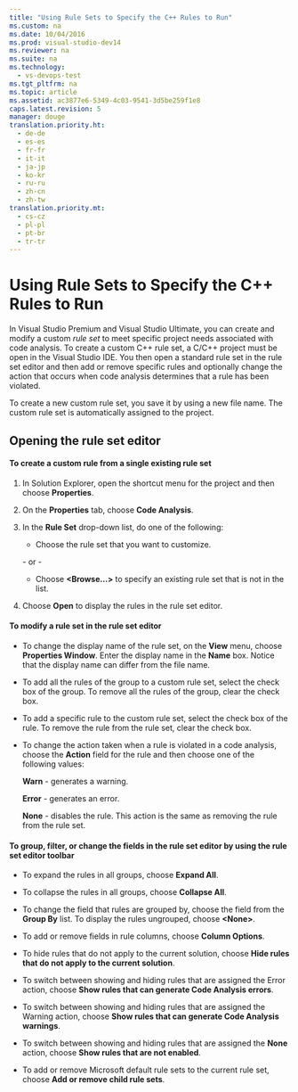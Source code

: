 ```yaml
---
title: "Using Rule Sets to Specify the C++ Rules to Run"
ms.custom: na
ms.date: 10/04/2016
ms.prod: visual-studio-dev14
ms.reviewer: na
ms.suite: na
ms.technology: 
  - vs-devops-test
ms.tgt_pltfrm: na
ms.topic: article
ms.assetid: ac3877e6-5349-4c03-9541-3d5be259f1e8
caps.latest.revision: 5
manager: douge
translation.priority.ht: 
  - de-de
  - es-es
  - fr-fr
  - it-it
  - ja-jp
  - ko-kr
  - ru-ru
  - zh-cn
  - zh-tw
translation.priority.mt: 
  - cs-cz
  - pl-pl
  - pt-br
  - tr-tr
---
```

# Using Rule Sets to Specify the C++ Rules to Run
In Visual Studio Premium and Visual Studio Ultimate, you can create and modify a custom *rule set* to meet specific project needs associated with code analysis. To create a custom C++ rule set, a C/C++ project must be open in the Visual Studio IDE. You then open a standard rule set in the rule set editor and then add or remove specific rules and optionally change the action that occurs when code analysis determines that a rule has been violated.  
  
 To create a new custom rule set, you save it by using a new file name. The custom rule set is automatically assigned to the project.  
  
## Opening the rule set editor  
  
#### To create a custom rule from a single existing rule set  
  
1.  In Solution Explorer, open the shortcut menu for the project and then choose **Properties**.  
  
2.  On the **Properties** tab, choose **Code Analysis**.  
  
3.  In the **Rule Set** drop-down list, do one of the following:  
  
    -   Choose the rule set that you want to customize.  
  
     \- or -  
  
    -   Choose **<Browse...>** to specify an existing rule set that is not in the list.  
  
4.  Choose **Open** to display the rules in the rule set editor.  
  
#### To modify a rule set in the rule set editor  
  
-   To change the display name of the rule set, on the **View** menu, choose **Properties Window**. Enter the display name in the **Name** box. Notice that the display name can differ from the file name.  
  
-   To add all the rules of the group to a custom rule set, select the check box of the group. To remove all the rules of the group, clear the check box.  
  
-   To add a specific rule to the custom rule set, select the check box of the rule. To remove the rule from the rule set, clear the check box.  
  
-   To change the action taken when a rule is violated in a code analysis, choose the **Action** field for the rule and then choose one of the following values:  
  
     **Warn** - generates a warning.  
  
     **Error** - generates an error.  
  
     **None** - disables the rule. This action is the same as removing the rule from the rule set.  
  
#### To group, filter, or change the fields in the rule set editor by using the rule set editor toolbar  
  
-   To expand the rules in all groups, choose **Expand All**.  
  
-   To collapse the rules in all groups, choose **Collapse All**.  
  
-   To change the field that rules are grouped by, choose the field from the **Group By** list. To display the rules ungrouped, choose **<None\>**.  
  
-   To add or remove fields in rule columns, choose **Column Options**.  
  
-   To hide rules that do not apply to the current solution, choose **Hide rules that do not apply to the current solution**.  
  
-   To switch between showing and hiding rules that are assigned the Error action, choose **Show rules that can generate Code Analysis errors**.  
  
-   To switch between showing and hiding rules that are assigned the Warning action, choose **Show rules that can generate Code Analysis warnings**.  
  
-   To switch between showing and hiding rules that are assigned the **None** action, choose **Show rules that are not enabled**.  
  
-   To add or remove Microsoft default rule sets to the current rule set, choose **Add or remove child rule sets**.